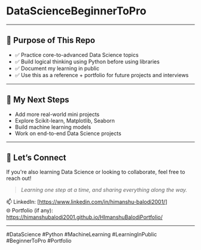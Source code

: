 # DataScienceBeginnerToPro

---

## 📌 Purpose of This Repo

- ✅ Practice core-to-advanced Data Science topics  
- ✅ Build logical thinking using Python before using libraries  
- ✅ Document my learning in public  
- ✅ Use this as a reference + portfolio for future projects and interviews

---

## 🚀 My Next Steps

- Add more real-world mini projects  
- Explore Scikit-learn, Matplotlib, Seaborn  
- Build machine learning models  
- Work on end-to-end Data Science projects

---

## 🙌 Let’s Connect

If you're also learning Data Science or looking to collaborate, feel free to reach out!

> _Learning one step at a time, and sharing everything along the way._

📫 LinkedIn: [https://www.linkedin.com/in/himanshu-balodi2001/]  
🌐 Portfolio (if any): https://himanshubalodi2001.github.io/HImanshuBalodiPortfolio/

---

#DataScience #Python #MachineLearning #LearningInPublic #BeginnerToPro #Portfolio
